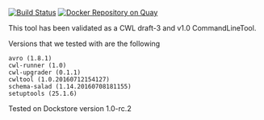 [![Build Status](https://travis-ci.org/CancerCollaboratory/dockstore-tool-liftover.svg)](https://travis-ci.org/CancerCollaboratory/dockstore-tool-liftover)
[![Docker Repository on Quay](https://quay.io/repository/collaboratory/dockstore-tool-liftover/status "Docker Repository on Quay")](https://quay.io/repository/collaboratory/dockstore-tool-liftover)

This tool has been validated as a CWL draft-3 and v1.0 CommandLineTool. 

Versions that we tested with are the following 
```
avro (1.8.1)
cwl-runner (1.0)
cwl-upgrader (0.1.1)
cwltool (1.0.20160712154127)
schema-salad (1.14.20160708181155)
setuptools (25.1.6)
```

Tested on Dockstore version 1.0-rc.2

